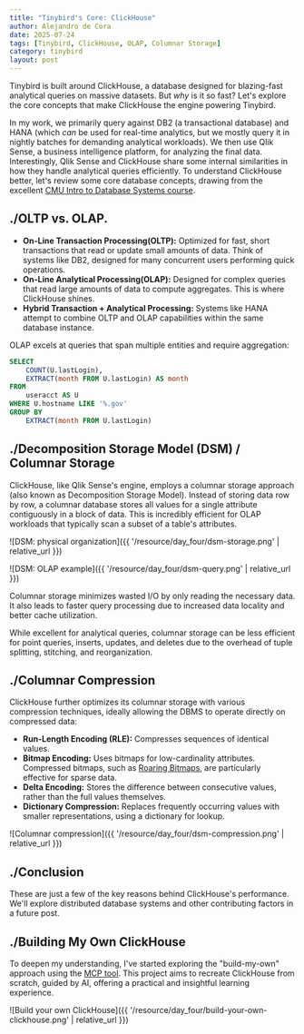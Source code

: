 ```yaml
---
title: "Tinybird's Core: ClickHouse"
author: Alejandro de Cora
date: 2025-07-24
tags: [Tinybird, ClickHouse, OLAP, Columnar Storage]
category: tinybird
layout: post
---
```


Tinybird is built around ClickHouse, a database designed for blazing-fast analytical queries on massive datasets. But *why* is it so fast? Let's explore the core concepts that make ClickHouse the engine powering Tinybird.

<!--more-->

In my work, we primarily query against DB2 (a transactional database) and HANA (which *can* be used for real-time analytics, but we mostly query it in nightly batches for demanding analytical workloads). We then use Qlik Sense, a business intelligence platform, for analyzing the final data. Interestingly, Qlik Sense and ClickHouse share some internal similarities in how they handle analytical queries efficiently. To understand ClickHouse better, let's review some core database concepts, drawing from the excellent [CMU Intro to Database Systems course][1].

./OLTP vs. OLAP.
----------------

* **On-Line Transaction Processing(OLTP):** Optimized for fast, short transactions that read or update small amounts of data. Think of systems like DB2, designed for many concurrent users performing quick operations.
* **On-Line Analytical Processing(OLAP):** Designed for complex queries that read large amounts of data to compute aggregates. This is where ClickHouse shines.
* **Hybrid Transaction + Analytical Processing:** Systems like HANA attempt to combine OLTP and OLAP capabilities within the same database instance.

OLAP excels at queries that span multiple entities and require aggregation:

```SQL
SELECT 
    COUNT(U.lastLogin),
    EXTRACT(month FROM U.lastLogin) AS month
FROM 
    useracct AS U
WHERE U.hostname LIKE '%.gov'
GROUP BY
    EXTRACT(month FROM U.lastLogin)
```

./Decomposition Storage Model (DSM) / Columnar Storage
------------------------------------------------------

ClickHouse, like Qlik Sense's engine, employs a columnar storage approach (also known as Decomposition Storage Model). Instead of storing data row by row, a columnar database stores all values for a single attribute contiguously in a block of data. This is incredibly efficient for OLAP workloads that typically scan a subset of a table's attributes.

![DSM: physical organization]({{ '/resource/day_four/dsm-storage.png' | relative_url }})

![DSM: OLAP example]({{ '/resource/day_four/dsm-query.png' | relative_url }})

Columnar storage minimizes wasted I/O by only reading the necessary data. It also leads to faster query processing due to increased data locality and better cache utilization.

While excellent for analytical queries, columnar storage can be less efficient for point queries, inserts, updates, and deletes due to the overhead of tuple splitting, stitching, and reorganization.


./Columnar Compression
----------------------

ClickHouse further optimizes its columnar storage with various compression techniques, ideally allowing the DBMS to operate directly on compressed data:

* **Run-Length Encoding (RLE):** Compresses sequences of identical values.
* **Bitmap Encoding:** Uses bitmaps for low-cardinality attributes. Compressed bitmaps, such as [Roaring Bitmaps][2], are particularly effective for sparse data.
* **Delta Encoding:** Stores the difference between consecutive values, rather than the full values themselves.
*  **Dictionary Compression:** Replaces frequently occurring values with smaller representations, using a dictionary for lookup.

![Columnar compression]({{ '/resource/day_four/dsm-compression.png' | relative_url }})

./Conclusion
------------

These are just a few of the key reasons behind ClickHouse's performance. We'll explore distributed database systems and other contributing factors in a future post.

./Building My Own ClickHouse
----------------------------

To deepen my understanding, I've started exploring the "build-my-own" approach using the [MCP tool][3]. This project aims to recreate ClickHouse from scratch, guided by AI, offering a practical and insightful learning experience.

![Build your own ClickHouse]({{ '/resource/day_four/build-your-own-clickhouse.png' | relative_url }})


[1]: https://www.youtube.com/playlist?list=PLSE8ODhjZXjYDBpQnSymaectKjxCy6BYq
[2]: https://roaringbitmap.org/
[3]: https://mcp.so/server/build-my-own/Areo-Joe